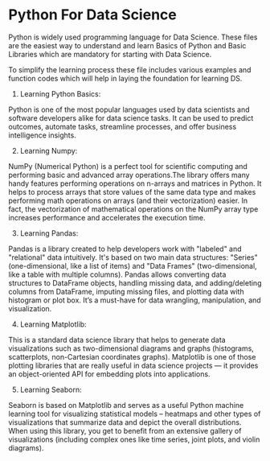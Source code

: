 # Python For Data Science

Python is widely used programming language for Data Science. These files are the easiest way to understand and learn Basics of Python and Basic Libraries which are mandatory for starting with Data Science.

To simplify the learning process these file includes various examples and function codes which will help in laying the foundation for learning DS.

1. Learning Python Basics: 

Python is one of the most popular languages used by data scientists and software developers alike for data science tasks. It can be used to predict outcomes, automate tasks, streamline processes, and offer business intelligence insights. 

2. Learning Numpy: 

NumPy (Numerical Python) is a perfect tool for scientific computing and performing basic and advanced array operations.The library offers many handy features performing operations on n-arrays and matrices in Python. It helps to process arrays that store values of the same data type and makes performing math operations on arrays (and their vectorization) easier. In fact, the vectorization of mathematical operations on the NumPy array type increases performance and accelerates the execution time.

3. Learning Pandas: 

Pandas is a library created to help developers work with "labeled" and "relational" data intuitively. It's based on two main data structures: "Series" (one-dimensional, like a list of items) and "Data Frames" (two-dimensional, like a table with multiple columns). Pandas allows converting data structures to DataFrame objects, handling missing data, and adding/deleting columns from DataFrame, imputing missing files, and plotting data with histogram or plot box. It’s a must-have for data wrangling, manipulation, and visualization.

4. Learning Matplotlib: 

This is a standard data science library that helps to generate data visualizations such as two-dimensional diagrams and graphs (histograms, scatterplots, non-Cartesian coordinates graphs). Matplotlib is one of those plotting libraries that are really useful in data science projects — it  provides an object-oriented API for embedding plots into applications. 

5. Learning Seaborn: 

Seaborn is based on Matplotlib and serves as a useful Python machine learning tool for visualizing statistical models – heatmaps and other types of visualizations that summarize data and depict the overall distributions. When using this library, you get to benefit from an extensive gallery of visualizations (including complex ones like time series, joint plots, and violin diagrams).
